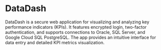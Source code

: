 # DataDash
DataDash is a secure web application for visualizing and analyzing key performance indicators (KPIs). It features encrypted login, two-factor authentication, and supports connections to Oracle, SQL Server, and Google Cloud SQL PostgreSQL. The app provides an intuitive interface for data entry and detailed KPI metrics visualization.
